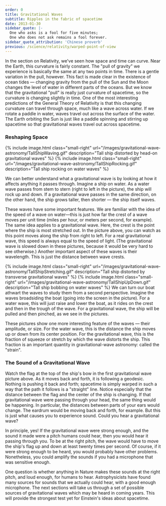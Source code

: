 ```yaml
---
order: 0
title: Gravitational Waves
subtitle: Ripples in the fabric of spacetime
date: 2013-01-30
sidebar_quote: |-
  One who asks is a fool for five minutes;
  One who does not ask remains a fool forever.
sidebar_quote_attribution: 'Chinese proverb'
previous: /science/relativity/warped-point-of-view
---
```


In the section on Relativity, we've seen how space and time can curve. Near the Earth, this
curvature is fairly constant. The "pull of gravity" we experience is basically the same at any two
points in time. There is a gentle variation in the pull, however. This fact is made clear in the
existence of ocean tides — changing gravity from the pull of the Sun and the Moon changes the level
of water in different parts of the oceans. But we know that the gravitational "pull" is really just
curvature of spacetime, so the curvature is changing slightly in time. One of the most interesting
predictions of the General Theory of Relativity is that this changing curvature can travel through
space, much like a wave across water. If we rotate a paddle in water, waves travel out across the
surface of the water. The Earth orbiting the Sun is just like a paddle spinning and stirring up
spacetime so that gravitational waves travel out across spacetime.

 
### Reshaping Space

{% include image.html class="small-right" url="/images/gravitational-wave-astronomy/TallShipWaving.gif"
   description="Tall ship distorted by head-on gravitational waves" %}
{% include image.html class="small-right" url="/images/gravitational-wave-astronomy/TallShipRocking.gif"
   description="Tall ship rocking on water waves" %}

We can better understand what a gravitational wave is by looking at how it affects anything it
passes through. Imagine a ship on water. As a water wave passes from stem to stern (right to left in
the picture), the ship will rock up and down. If a gravitational wave passes in the same direction,
on the other hand, the ship grows taller, then shorter — the ship itself waves.

These waves have some important features. We are familiar with the idea of the speed of a wave on
water—this is just how far the crest of a wave moves per unit time (miles per hour, or meters per
second, for example). The same idea applies to a gravitational wave. Here, the crest is the point
where the ship is most stretched out. In the picture above, you can watch as this point moves along
the ship from right to left. For a real gravitational wave, this speed is always equal to the speed
of light. (The gravitational wave is slowed down in these pictures, because it would be very hard to
see otherwise.) Another important aspect of these waves is their wavelength. This is just the
distance between wave crests.

{% include image.html class="small-right" url="/images/gravitational-wave-astronomy/TallShipStretching.gif"
   description="Tall ship distorted by transverse gravitational waves" %}
{% include image.html class="small-right" url="/images/gravitational-wave-astronomy/TallShipUpDown.gif"
   description="Tall ship bobbing on water waves" %}
We can turn our boat athwart the waves to study them from a second perspective. Imagine the waves
broadsiding the boat (going into the screen in the picture). For a water wave, this will just raise
and lower the boat, as it rides on the crest and then in the trough of the wave. For a gravitational
wave, the ship will be pulled and then pinched, as we see in the pictures.

These pictures show one more interesting feature of the waves — their amplitude, or size. For the
water wave, this is the distance the ship moves up or down from its center position. For the
gravitational wave, this is the fraction of squeeze or stretch by which the wave distorts the ship.
This fraction is an important quantity in gravitational-wave astronomy: called the "strain".

 
### The Sound of a Gravitational Wave
 
Watch the flag at the top of the ship's bow in the first gravitational wave picture above. As it
moves back and forth, it is following a geodesic. Nothing is pushing it back and forth; spacetime is
simply warped in such a way that the path it follows is a "straight" line. Notice especially that
the distance between the flag and the center of the ship is changing. If that gravitational wave
were passing through your head, the same thing would be happening. In particular, the distances
between parts of your ears would change. The eardrum would be moving back and forth, for
example. But this is just what causes you to experience sound. Could you hear a gravitational wave?

In principle, yes! If the gravitational wave were strong enough, and the sound it made were a pitch
humans could hear, then you would hear it passing through you. To be at the right pitch, the wave
would have to move the ship's flag up and down at least twenty times per second. Of course, if it
were strong enough to be heard, you would probably have other problems. Nonetheless, you could
amplify the sounds if you had a microphone that was sensitive enough.

One question is whether anything in Nature makes these sounds at the right pitch, and loud enough,
for humans to hear. Astrophysicists have found many sources for sounds that we actually could hear,
with a good enough microphone. The next sections will take us through a set of possible sources of
gravitational waves which may be heard in coming years. This will provide the strongest test yet for
Einstein's ideas about spacetime.

 
